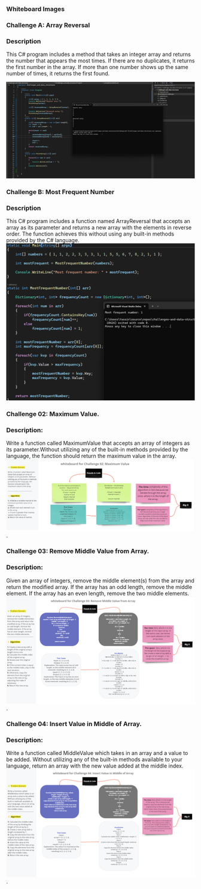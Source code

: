 ### Whiteboard Images

### Challenge A: Array Reversal
### Description 
This C# program includes a method that takes an integer array and returns the number that appears the most times. If there are no duplicates, it returns the first number in the array. If more than one number shows up the same number of times, it returns the first found.

![Array Reversal Whiteboard](./whiteboard-challenges/Array-Reversal.png)

### Challenge B: Most Frequent Number
### Description 
This C# program includes a function named ArrayReversal that accepts an array as its parameter and returns a new array with the elements in reverse order. The function achieves this without using any built-in methods provided by the C# language.
![Most Frequent Number Whiteboard](./whiteboard-challenges/Most-FrequentNumber.png)




### Challenge 02: Maximum Value.
### Description:
Write a function called MaximumValue that accepts an array of integers as its parameter.Without utilizing any of the built-in methods provided by the language, the function should return the maximum value in the array.
![Maximum Value Whiteboard](./whiteboard-challenges/Maximum-Value.png).


### Challenge 03: Remove Middle Value from Array.
### Description:
Given an array of integers, remove the middle element(s) from the array and return the modified array. If the array has an odd length, remove the middle element. If the array has an even length, remove the two middle elements.
![Remove Middle Value from Array](./whiteboard-challenges/Remove-Middle-Value-from-Array.png).


### Challenge 04: Insert Value in Middle of Array.
### Description:
Write a function called MiddleValue which takes in an array and a value to be added. Without utilizing any of the built-in methods available to your language, return an array with the new value added at the middle index.
![Insert Value in Middle of Array](./whiteboard-challenges/nsert-Value-in-Middle-of-Array.png).



